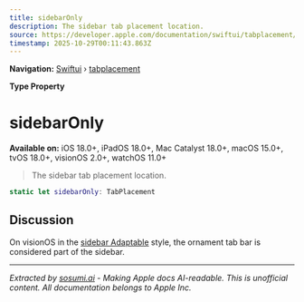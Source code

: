 ```yaml
---
title: sidebarOnly
description: The sidebar tab placement location.
source: https://developer.apple.com/documentation/swiftui/tabplacement/sidebaronly
timestamp: 2025-10-29T00:11:43.863Z
---
```


**Navigation:** [Swiftui](/documentation/swiftui) › [tabplacement](/documentation/swiftui/tabplacement)

**Type Property**

# sidebarOnly

**Available on:** iOS 18.0+, iPadOS 18.0+, Mac Catalyst 18.0+, macOS 15.0+, tvOS 18.0+, visionOS 2.0+, watchOS 11.0+

> The sidebar tab placement location.

```swift
static let sidebarOnly: TabPlacement
```

## Discussion

On visionOS in the [sidebar Adaptable](/documentation/swiftui/tabviewstyle/sidebaradaptable) style, the ornament tab bar is considered part of the sidebar.

---

*Extracted by [sosumi.ai](https://sosumi.ai) - Making Apple docs AI-readable.*
*This is unofficial content. All documentation belongs to Apple Inc.*
